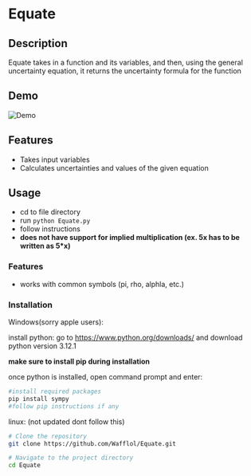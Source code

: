 # Equate

## Description

Equate takes in a function and its variables, and then, using the general uncertainty equation, it returns the uncertainty formula for the function

## Demo
![Demo](path/to/demo_optimized.gif)

## Features

- Takes input variables
- Calculates uncertainties and values of the given equation

## Usage
- cd to file directory
- run ```python Equate.py```
- follow instructions
- **does not have support for implied multiplication (ex. 5x has to be written as 5*x)**

### Features
- works with common symbols (pi, rho, alphla, etc.)

### Installation
Windows(sorry apple users):

install python: go to https://www.python.org/downloads/ and download python version 3.12.1

**make sure to install pip during installation**

once python is installed, open command prompt and enter:
```bash
#install required packages
pip install sympy
#follow pip instructions if any
```


linux: (not updated dont follow this)
```bash
# Clone the repository
git clone https://github.com/Wafflol/Equate.git

# Navigate to the project directory
cd Equate
